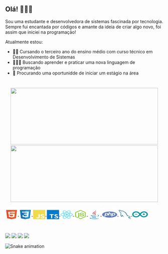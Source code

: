 ## Olá! 🙋🏻‍♀️

Sou uma estudante e desenvolvedora de sistemas fascinada por tecnologia. Sempre fui encantada por códigos e amante da ideia de criar algo novo, foi assim que iniciei na programação!

Atualmente estou:

- ✍🏻 Cursando o terceiro ano do ensino médio com curso técnico em Desenvolvimento de Sistemas
- 👩🏻‍💻 Buscando aprender e praticar uma nova linguagem de programação
- 💼 Procurando uma oportunidde de iniciar um estágio na área

#

<div align="center">
  <a href="https://github.com/Bianca-Alves">
  <img height="180em" width="470em" src="https://github-readme-stats.vercel.app/api?username=Bianca-Alves&show_icons=true&theme=radical&include_all_commits=true&count_private=true"/>
  <img height="180em" width="470em" src="https://github-readme-stats.vercel.app/api/top-langs/?username=Bianca-Alves&layout=compact&langs_count=10&theme=radical"/>
</div>

<div style="display: inline_block"><br>
  <img align="center" alt="HTML" height="30" width="40" src="https://github.com/devicons/devicon/blob/master/icons/html5/html5-original.svg">
  <img align="center" alt="CSS" height="30" width="40" src="https://github.com/devicons/devicon/blob/master/icons/css3/css3-original.svg">
  <img align="center" alt="JS" height="30" width="40" src="https://github.com/devicons/devicon/blob/master/icons/javascript/javascript-plain.svg">
  <img align="center" alt="TS" height="30" width="40" src="https://github.com/devicons/devicon/blob/master/icons/typescript/typescript-plain.svg">
  <img align="center" alt="React" height="30" width="40" src="https://github.com/devicons/devicon/blob/master/icons/react/react-original.svg">
  <img align="center" alt="NodeJS" height="30" width="40" src="https://github.com/devicons/devicon/blob/master/icons/nodejs/nodejs-original.svg">
  <img align="center" alt="Java" height="30" width="40" src="https://github.com/devicons/devicon/blob/master/icons/java/java-original.svg">
  <img align="center" alt="PHP" height="40" width="50" src="https://github.com/devicons/devicon/blob/master/icons/php/php-plain.svg">
  <img align="center" alt="MySQL" height="30" width="40" src="https://github.com/devicons/devicon/blob/master/icons/mysql/mysql-plain.svg">
  <img align="center" alt="Arduíno" height="40" width="50" src="https://github.com/devicons/devicon/blob/master/icons/arduino/arduino-original.svg">
</div>

#

<div>
  <a href="https://www.facebook.com/bianca.alves.14661/" target="_blank"><img src="https://img.shields.io/badge/Bianca Alves-1877F2?style=for-the-badge&logo=facebook&logoColor=white"></a>
  <a href="https://www.instagram.com/bianca0alves/" target="_blank"><img src="https://img.shields.io/badge/bianca0alves-E4405F?style=for-the-badge&logo=instagram&logoColor=white"></a>
  <a href="https://www.linkedin.com/in/bianca-santos-alves-475865230/" target="_blank"><img src="https://img.shields.io/badge/Bianca Santos Alves-0077B5?style=for-the-badge&logo=linkedin&logoColor=white"></a>
  <a href="mailto:biasantosalves04@gmail.com" target="_blank"><img src="https://img.shields.io/badge/biasantosalves04@gmail.com-D14836?style=for-the-badge&logo=gmail&logoColor=white"></a>
</div>

![Snake animation](https://github.com/Bianca-Alves/Bianca-Alves/blob/output/github-contribution-grid-snake.svg)
